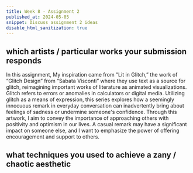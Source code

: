 ```yaml
---
title: Week 8 - Assignment 2
published_at: 2024-05-05
snippet: Discuss assignment 2 ideas
disable_html_sanitization: true
---
```


## which artists / particular works your submission responds

In this assignment, My inspiration came from "Lit in Glitch,” the work of “Glitch Design” from “Sabata Visconti” where they use text as a source for glitch, reimagining important works of literature as animated visualizations. Glitch refers to errors or anomalies in calculators or digital media. Utilizing glitch as a means of expression, this series explores how a seemingly innocuous remark in everyday conversation can inadvertently bring about feelings of sadness or undermine someone's confidence. Through this artwork, I aim to convey the importance of approaching others with positivity and optimism in our lives. A casual remark may have a significant impact on someone else, and I want to emphasize the power of offering encouragement and support to others.

## what techniques you used to achieve a zany / chaotic aesthetic
